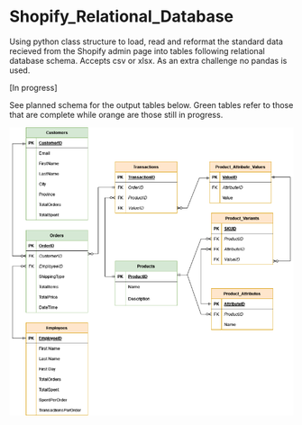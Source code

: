 # Shopify_Relational_Database
Using python class structure to load, read and reformat the standard data recieved from the Shopify admin page into tables following relational database schema. Accepts csv or xlsx. As an extra challenge no pandas is used. 

[In progress]

See planned schema for the output tables below. Green tables refer to those that are complete while orange are those still in progress.

![Schema_version1](https://github.com/fynnweaver/Shopify_Relational_Database/blob/main/extras/SchemaV1.png)
